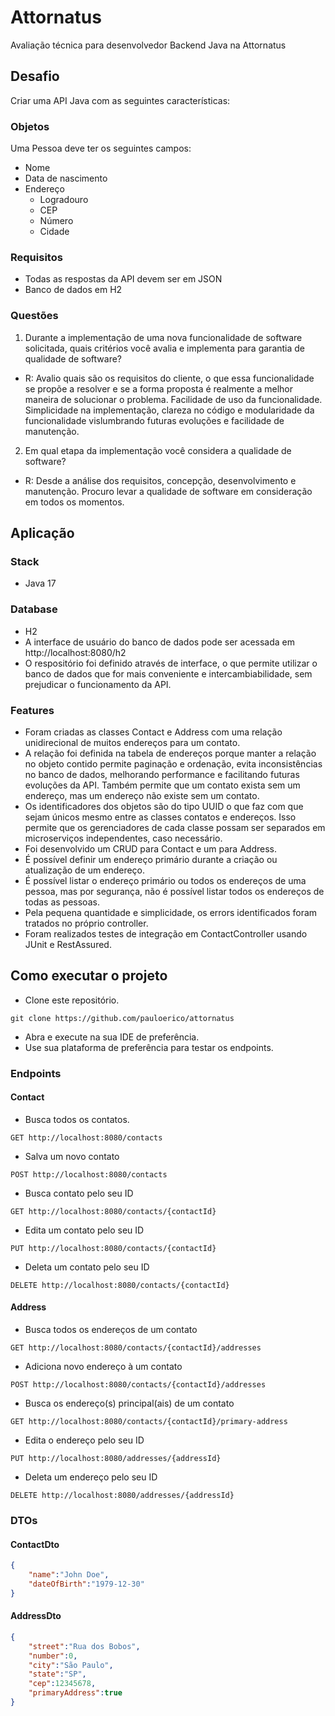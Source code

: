 # Attornatus
Avaliação técnica para desenvolvedor Backend Java na Attornatus

## Desafio
Criar uma API Java com as seguintes características:

### Objetos
Uma Pessoa deve ter os seguintes campos:
* Nome
* Data de nascimento
* Endereço
  * Logradouro
  * CEP
  * Número
  * Cidade

### Requisitos
 - Todas as respostas da API devem ser em JSON
 - Banco de dados em H2

### Questões
1. Durante a implementação de uma nova funcionalidade de software solicitada, quais critérios você avalia e implementa 
para garantia de qualidade de software?

* R: Avalio quais são os requisitos do cliente, o que essa funcionalidade se propõe a resolver e se a forma proposta é realmente a 
melhor maneira de solucionar o problema. Facilidade de uso da funcionalidade. Simplicidade na implementação, clareza no 
código e modularidade da funcionalidade vislumbrando futuras evoluções e facilidade de manutenção.

2. Em qual etapa da implementação você considera a qualidade de software?

* R: Desde a análise dos requisitos, concepção, desenvolvimento e manutenção. Procuro levar a qualidade de software em 
consideração em todos os momentos.

## Aplicação
### Stack
* Java 17
### Database
* H2
* A interface de usuário do banco de dados pode ser acessada em http://localhost:8080/h2
* O respositório foi definido através de interface, o que permite utilizar o banco de dados que for mais conveniente e 
intercambiabilidade, sem prejudicar o funcionamento da API.
### Features
* Foram criadas as classes Contact e Address com uma relação unidirecional de muitos endereços para um contato. 
* A relação foi definida na tabela de endereços porque manter a relação no objeto contido permite paginação e ordenação, 
evita inconsistências no banco de dados, melhorando performance e facilitando futuras evoluções da API. Também permite 
que um contato exista sem um endereço, mas um endereço não existe sem um contato.
* Os identificadores dos objetos são do tipo UUID o que faz com que sejam únicos mesmo entre as classes contatos e
endereços. Isso permite que os gerenciadores de cada classe possam ser separados em microserviços independentes, caso 
necessário.
* Foi desenvolvido um CRUD para Contact e um para Address.
* É possível definir um endereço primário durante a criação ou atualização de um endereço.
* É possível listar o endereço primário ou todos os endereços de uma pessoa, mas por segurança, não é possível listar todos
os endereços de todas as pessoas.
* Pela pequena quantidade e simplicidade, os errors identificados foram tratados no próprio controller.
* Foram realizados testes de integração em ContactController usando JUnit e RestAssured.

## Como executar o projeto
* Clone este repositório.
```shell
git clone https://github.com/pauloerico/attornatus
```
* Abra e execute na sua IDE de preferência.
* Use sua plataforma de preferência para testar os endpoints.

### Endpoints
#### Contact
* Busca todos os contatos.
```http request
GET http://localhost:8080/contacts
```
* Salva um novo contato
```http request
POST http://localhost:8080/contacts
```
* Busca contato pelo seu ID
```http request
GET http://localhost:8080/contacts/{contactId}
```
* Edita um contato pelo seu ID
```http request
PUT http://localhost:8080/contacts/{contactId}
```
* Deleta um contato pelo seu ID
```http request
DELETE http://localhost:8080/contacts/{contactId}
```
#### Address
* Busca todos os endereços de um contato
```http request
GET http://localhost:8080/contacts/{contactId}/addresses
```
* Adiciona novo endereço à um contato
```http request
POST http://localhost:8080/contacts/{contactId}/addresses
```
* Busca os endereço(s) principal(ais) de um contato
```http request
GET http://localhost:8080/contacts/{contactId}/primary-address
```
* Edita o endereço pelo seu ID
```http request
PUT http://localhost:8080/addresses/{addressId}
```
* Deleta um endereço pelo seu ID
```http request
DELETE http://localhost:8080/addresses/{addressId}
```
### DTOs
#### ContactDto
```json
{
    "name":"John Doe",
    "dateOfBirth":"1979-12-30"
}
```
#### AddressDto
```json
{
    "street":"Rua dos Bobos",
    "number":0,
    "city":"São Paulo",
    "state":"SP",
    "cep":12345678,
    "primaryAddress":true
}
```